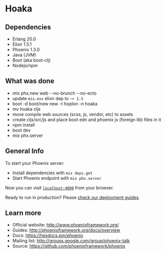 # Hoaka

## Dependencies

  * Erlang 20.0
  * Elixir 1.5.1
  * Phoenix 1.3.0
  * Java (JVM)
  * Boot (aka boot-clj)
  * Nodejs/npm

## What was done

  * mix phx.new web --no-brunch --no-ecto
  * update `mix.exs` elixir dep to `~> 1.5`
  * boot -d boot/new new -t hoplon -n hoaka
  * mv hoaka cljs
  * move compile web sources (scss, js, vendor, etc) to assets
  * create cljs/src/js and place boot edn and phoenix js (foreign lib) files in it
  * npm install
  * boot dev
  * mix phx.server

## General Info

To start your Phoenix server:

  * Install dependencies with `mix deps.get`
  * Start Phoenix endpoint with `mix phx.server`

Now you can visit [`localhost:4000`](http://localhost:4000) from your browser.

Ready to run in production? Please [check our deployment guides](http://www.phoenixframework.org/docs/deployment).

## Learn more

  * Official website: http://www.phoenixframework.org/
  * Guides: http://phoenixframework.org/docs/overview
  * Docs: https://hexdocs.pm/phoenix
  * Mailing list: http://groups.google.com/group/phoenix-talk
  * Source: https://github.com/phoenixframework/phoenix
